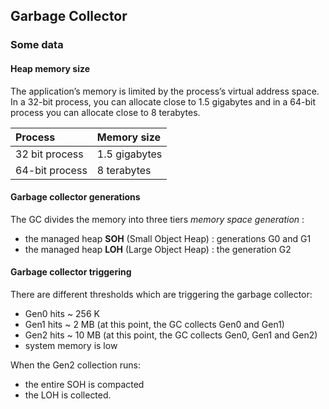 ## Garbage Collector

### Some data

#### Heap memory size

The application’s memory is limited by the process’s virtual address space. 
In a 32-bit process, you can allocate close to 1.5 gigabytes and in a 64-bit process you can allocate close to 8 terabytes.

|Process | Memory size |
|:-------|:------------|
|32 bit process | 1.5 gigabytes |
|64-bit process | 8 terabytes   |


#### Garbage collector generations

The GC divides the memory into three tiers _memory space generation_ :
- the managed heap __SOH__ (Small Object Heap) : generations G0 and G1
- the managed heap __LOH__ (Large Object Heap) : the generation G2

#### Garbage collector triggering

There are different thresholds which are triggering the garbage collector:
- Gen0 hits ~ 256 K
- Gen1 hits ~ 2 MB (at this point, the GC collects Gen0 and Gen1)
- Gen2 hits ~ 10 MB (at this point, the GC collects Gen0, Gen1 and Gen2)
- system memory is low

When the Gen2 collection runs:
- the entire SOH is compacted
- the LOH is collected.



